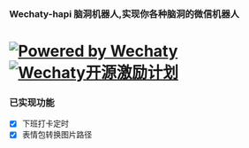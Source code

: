 ### Wechaty-hapi 脑洞机器人,实现你各种脑洞的微信机器人
[![Powered by Wechaty](https://img.shields.io/badge/Powered%20By-Wechaty-green.svg)](https://github.com/chatie/wechaty)
[![Wechaty开源激励计划](https://img.shields.io/badge/Wechaty-开源激励计划-green.svg)](https://github.com/juzibot/Welcome/wiki/Everything-about-Wechaty)
===========================

### 已实现功能

- [x] 下班打卡定时
- [x] 表情包转换图片路径

